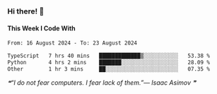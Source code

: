 ### Hi there! 👋

#### This Week I Code With
<!--START_SECTION:waka-->

```txt
From: 16 August 2024 - To: 23 August 2024

TypeScript   7 hrs 40 mins   █████████████▒░░░░░░░░░░░   53.38 %
Python       4 hrs 2 mins    ███████░░░░░░░░░░░░░░░░░░   28.09 %
Other        1 hr 3 mins     ██░░░░░░░░░░░░░░░░░░░░░░░   07.35 %
```

<!--END_SECTION:waka-->

<!--STARTS_HERE_QUOTE_README-->
<i>❝“I do not fear computers. I fear lack of them.”— Isaac Asimov  ❞</i>
<!--ENDS_HERE_QUOTE_README-->
